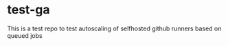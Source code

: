 # test-ga
This is a test repo to test autoscaling of selfhosted github runners based on queued jobs
